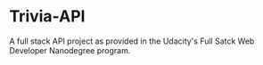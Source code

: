 # Trivia-API
A full stack API project as provided in the Udacity's Full Satck Web Developer Nanodegree program.

